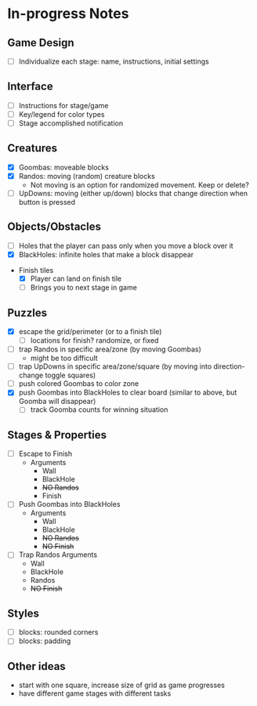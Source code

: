 # In-progress Notes

## Game Design
- [ ] Individualize each stage: name, instructions, initial settings

## Interface
- [ ] Instructions for stage/game
- [ ] Key/legend for color types
- [ ] Stage accomplished notification

## Creatures
- [x] Goombas: moveable blocks
- [x] Randos: moving (random) creature blocks
  * Not moving is an option for randomized movement. Keep or delete?
- [ ] UpDowns: moving (either up/down) blocks that change direction when button is pressed

## Objects/Obstacles
- [ ] Holes that the player can pass only when you move a block over it
- [x] BlackHoles: infinite holes that make a block disappear
* Finish tiles
  - [x] Player can land on finish tile
  - [ ] Brings you to next stage in game

## Puzzles
- [x] escape the grid/perimeter (or to a finish tile)
  - [ ] locations for finish? randomize, or fixed
- [ ] trap Randos in specific area/zone (by moving Goombas)
  * might be too difficult
- [ ] trap UpDowns in specific area/zone/square (by moving into direction-change toggle squares)
- [ ] push colored Goombas to color zone
- [x] push Goombas into BlackHoles to clear board (similar to above, but Goomba will disappear)
  - [ ] track Goomba counts for winning situation

## Stages & Properties
- [ ] Escape to Finish
  * Arguments
    * Wall
    * BlackHole
    * ~~NO Randos~~
    * Finish
- [ ] Push Goombas into BlackHoles
  * Arguments
    * Wall
    * BlackHole
    * ~~NO Randos~~
    * ~~NO Finish~~
- [ ] Trap Randos
  Arguments
    * Wall
    * BlackHole
    * Randos
    * ~~NO Finish~~

## Styles
- [ ] blocks: rounded corners
- [ ] blocks: padding

## Other ideas
* start with one square, increase size of grid as game progresses
* have different game stages with different tasks
